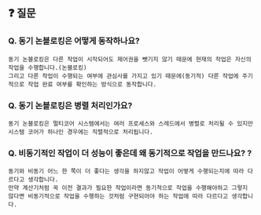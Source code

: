 ## ❓ 질문
### ******Q. 동기 논블로킹은 어떻게 동작하나요?******
```
동기 논블로킹은 다른 작업이 시작되어도 제어권을 뺏기지 않기 때문에 현재의 작업은 자신의 작업을 수행합니다.(논블로킹)
그리고 다른 작업이 수행되는 여부에 관심사를 가지고 있기 때문에(동기적) 다른 작업에 주기적으로 작업 완료 여부를 확인하는 방식으로 동작합니다.
```

### ******Q. 동기 논블로킹은 병렬 처리인가요?******
```
동기 논블로킹은 멀티코어 시스템에서는 여러 프로세스와 스레드에서 병렬로 처리될 수 있지만 시스템 코어가 하나인 경우에는 직렬적으로 처리됩니다.
```

### **Q. 비동기적인 작업이 더 성능이 좋은데 왜 동기적으로 작업을 만드나요? ?**
```
동기와 비동기 어느 한 쪽이 더 좋다는 생각을 하지않고 작업이 어떻게 수행되는지에 따라 다르다고 생각합니다. 
만약 계산기처럼 꼭 이전 결과가 필요한 작업이라면 동기적으로 작업을 수행해야하고 그렇지 않다면 비동기적으로 작업을 수행하는 것처럼 구현되어야 하는 작업에 따라 다르다고 생각합니다.
```
